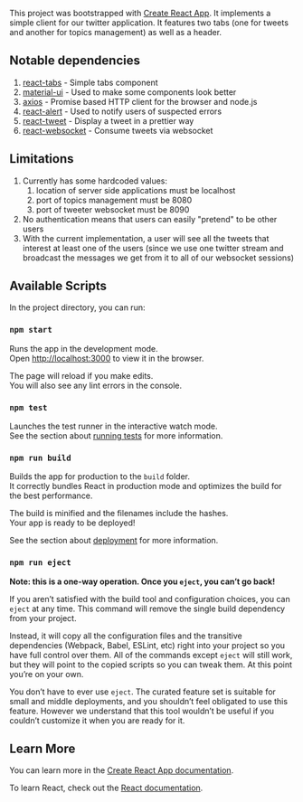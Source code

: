 This project was bootstrapped with [Create React App](https://github.com/facebook/create-react-app).
It implements a simple client for our twitter application.
It features two tabs (one for tweets and another for topics management) as well as a header.

## Notable dependencies
1. [react-tabs](https://github.com/reactjs/react-tabs) - Simple tabs component
2. [material-ui](https://material-ui.com/) - Used to make some components look better
3. [axios](https://www.npmjs.com/package/axios) - Promise based HTTP client for the browser and node.js
4. [react-alert](https://www.npmjs.com/package/react-alert) - Used to notify users of suspected errors
5. [react-tweet](https://www.npmjs.com/package/react-tweet) - Display a tweet in a prettier way
6. [react-websocket](https://www.npmjs.com/package/react-websocket) - Consume tweets via websocket

## Limitations
1. Currently has some hardcoded values:
    1. location of server side applications must be localhost
    2. port of topics management must be 8080
    3. port of tweeter websocket must be 8090
2. No authentication means that users can easily "pretend" to be other users
3. With the current implementation, a user will see all the tweets that interest at least one of the users (since we use one twitter stream and broadcast the messages we get from it to all of our websocket sessions)

## Available Scripts

In the project directory, you can run:

### `npm start`

Runs the app in the development mode.<br>
Open [http://localhost:3000](http://localhost:3000) to view it in the browser.

The page will reload if you make edits.<br>
You will also see any lint errors in the console.

### `npm test`

Launches the test runner in the interactive watch mode.<br>
See the section about [running tests](https://facebook.github.io/create-react-app/docs/running-tests) for more information.

### `npm run build`

Builds the app for production to the `build` folder.<br>
It correctly bundles React in production mode and optimizes the build for the best performance.

The build is minified and the filenames include the hashes.<br>
Your app is ready to be deployed!

See the section about [deployment](https://facebook.github.io/create-react-app/docs/deployment) for more information.

### `npm run eject`

**Note: this is a one-way operation. Once you `eject`, you can’t go back!**

If you aren’t satisfied with the build tool and configuration choices, you can `eject` at any time. This command will remove the single build dependency from your project.

Instead, it will copy all the configuration files and the transitive dependencies (Webpack, Babel, ESLint, etc) right into your project so you have full control over them. All of the commands except `eject` will still work, but they will point to the copied scripts so you can tweak them. At this point you’re on your own.

You don’t have to ever use `eject`. The curated feature set is suitable for small and middle deployments, and you shouldn’t feel obligated to use this feature. However we understand that this tool wouldn’t be useful if you couldn’t customize it when you are ready for it.

## Learn More

You can learn more in the [Create React App documentation](https://facebook.github.io/create-react-app/docs/getting-started).

To learn React, check out the [React documentation](https://reactjs.org/).
